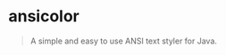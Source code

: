 <!--
 Software created by Jack Meng (AKA exoad). Licensed by the included "LICENSE" file. If this file is not found, the project is fully copyrighted.
-->

# ansicolor

> A simple and easy to use ANSI text styler for Java.